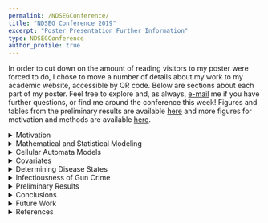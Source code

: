 ```yaml
---
permalink: /NDSEGConference/
title: "NDSEG Conference 2019"
excerpt: "Poster Presentation Further Information"
type: NDSEGConference
author_profile: true
---
```

In order to cut down on the amount of reading visitors to my poster were forced to do, I chose to move a number of details about my work to my academic website, accessible by QR code. Below are sections about each part of my poster. Feel free to explore and, as always, [e-mail](mailto:sscott41@vols.utk.edu) me if you have further questions, or find me around the conference this week! Figures and tables from the preliminary results are available [here](https://shelbymscott.github.io/files/PreliminaryResults.pdf) and more figures for motivation and methods are available [here](https://shelbymscott.github.io/files/MotivationMethods.pdf).

<details>
<summary>Motivation</summary>
<br>
<p>
Gun violence leads to more than 31,000 deaths and 78,000 nonfatal injuries each year in the United States. Homicide is the leading cause of death among African American males aged 10 - 24, and 2/3 of these deaths involve firearm use. The homicide rate for African Americans in 2010 was 16.3 per 100,000, whereas the overall homicide rate was 4.4 per 100,000. Therefore, apparent disparity exists in rates of homicide for different demographic groups. Gun violence does not only affect the direct victims and perpetrators involved in events, studies have shown that adults exposed to gun violence as children showed an increased likelihood for chronic health conditions compared with those who did not experience such exposures. These chronic health conditions include heart disease, cancer, chronic obstructive lung disease, hepatitis, diabetes, and stroke. Exposure to gun violence also leads to an increase in risky behaviors, especially in youth.
</p>

<p>
Despite the severity of gun violence, there has been little research published on the topic and also limited amounts of funding provided. Gun violence has a similar mortality rate to that of sepsis, but only receives 0.7% of the funding. It is also the second least researched cause of death, with accidental falls as the cause of death with fewer published papers, relative to mortality rate. This is due in part to the Dickey Amendment, passed in 1996. Three years earlier, Arthur Kellermann and colleagues published a paper that found having a gun in the home is significantly associated with increased risk of homicide occurring in the home. Congress then passed the amendment in concert with funding appropriations for the Centers for Disease Control (CDC), which stated no federal funds could be used to promote or advocate for gun control. Similar language has since been added to the funding appropriations for the National Institutes of Health (NIH). Removing funding from these two groups effectively reduced large-scale research on gun violence in the United States, contributing to the lack of relevant publications.
</p>

<p>
The purpose of this model is to observe and predict the spread of gun crime in Chicago, Illinois. I use approaches from epidemic models in order to explore the ways in which gun crime spreads throughout the 77 community areas of Chicago and how heterogeneity in the socioeconomic conditions can bolster and hinder the spread of these events. Provided the model can appropriately replicate past gun crime events, it can also be used to predict and then control future gun crimes in both space and time. Further, these methods can be applied to gun crime in other cities to predict future crime. Because I include socioeconomic conditions as environmental heterogeneity, I can also determine how socioeconomic conditions affect the spread of gun crime, which could inform policy decisions.
</p>

</details>

<details>
<summary>Mathematical and Statistical Modeling</summary>
<br>
<p>
There are multiple statistical models in this project that come together in order to contribute to a mathematical model of the system. The mainstream media often presents gun violence as an "epidemic" in the United States, and a variety of researchers have addressed the validity of this claim. If it is acceptable that gun violence is analogous to an epidemic, a suite of methods from epidemiology are then available to be used for this sociological "disease." Siettos and Russo present a summary of the mathematical and statistical methods used for observing infectious disease dynamics. Robert Smith? similarly outlines the types of mathematical models that can be used to assess problems in epidemiology and to arrive at the desired conclusions, without having to perform rigorous (or often impossible) field experiments. Generally, the purpose of mathematical models is to elucidate key features of the system and ignore what is not relevant to the specific question to be answered. Whereas mathematical models explore how a change in one aspect of the system can relate to changes in other parts of the system, statistical models imply that variations in the dependent variables depend on variations in the independent variables. Statistical models help to unearth what is happening, while mathematical models help to unearth why the event is occurring. Statistical models are often seen as a subset of mathematical models. Therefore, mathematical and statistical models should be used in concert with one another to make conclusions about questions of interest in the field.
</p>

<p>
There are a variety of different types of models that are used in order to understand the dynamics of epidemics. They can be broken down into categories of stochastic vs. deterministic, static vs. dynamic, and discrete vs. continuous. Stochastic models allow the inclusion of random events in the system, while deterministic models assume that the factors included in the model fully represent the outcomes. Static models observe the events at one point in time and/or space, while dynamic models observe the events over a span of time and/or space. Finally, discrete models observe the state of a system at specific increments in space and/or time, while continuous models observe the state of a system over a span of space and/or time.
</p>

</details>

<details>
<summary>Cellular Automata Models</summary>
<br>
<p>
Cellular automata (CA) are a class of spatio-temporal models that have often been used for epidemic modeling. Basic CA models are composed of a regular lattice in which each cell exists in a specific state. At each time step, the cell states update based on a set of local rules, usually depending on interactions within neighborhoods. They are discrete in space and time and often attempt to gain new insight into the behavior and dynamics of a system or predict future outcomes under certain conditions. Previous CA models of epidemics have included rabies, Chagas disease, foot-and-mouth, as well as many others. Many epidemic models ignore the spatial component and solely track the temporal spread of an epidemic through a population. When the environment is generally homogeneous, there may be no need to add the complexity of a spatial component. In numerous cases, though, environmental heterogeneity increases the need to add a spatial component to models. Liu et al. compared a reaction-diffusion model of epidemic spread with one formulated on a CA. They included interactions between epidemic states and environmental heterogeneity in the form of population structure and demography, and found that the CA model with environmental heterogeneity embedded and dispersed more stably in space than the non-spatial counterpart. A more stable model is easier to interpret, thus it is appropriate to use the spatial model when environmental heterogeneity is present in the system. Some of these spatial components are simple additions to the lattice, but many more recent CA models have incorporated the use of geographic information systems (GIS) data to improve the biological realism of the spatial component.
</p>

<p>
The cellular automata model we create consists of a $7 \times 11$ lattice of the 77 community areas of Chicago with each cell's state representing the category of crime (low, medium, or high) present in that community area. The cells also contain parameters for the unemployment rate, poverty level, and percentage of the population that is considered dependent, as well as a parameter for the level of crime present (1 - 15). The states of the cells update based on the crime levels of the surrounding cells. At each time step (representing a week), the cell will average the crime levels of the cells in its von Neumann neighborhood. If the average is higher than its current crime level, then it will increase its crime level by 1. Conversely, if the average is lower than its current crime level, then it will decrease its crime level by 1. If it is the same crime level as the average, then it will remain at the same crime level. It will then update its crime category and the global observation parameters for overall crime categories will be updated. The model measures the average crime level across all cells, the number of cells within each crime category, and the number of cells within each crime level. These dynamics are tracked over 520 time steps, or 10 years.
</p>

</details>

<details>
<summary>Covariates</summary>
<br>
<p>
While there are endless factors that can contribute to increased rates of crime, we focus on socio-economic indicators, as they are often blamed for crime and also can be addressed with changes to public policy, community action, or other interventions. In order to determine which indicators best-predicted the number of gun crimes in each community area, we run a subset procedure with a negative binomial regression, using information criteria to score the fit of each subset.
</p>

<p>
The subset procedure is used to determine which predictor variables are most useful for forecasting the response variable, and also often used to interpret a large number of regression coefficients, thus reducing some of the issues often faced with a large parameter space.  Overall, subset selection requires both an algorithm for the efficient searching of the solution space and a criterion or measure for the comparison of competing models to help guide the search. The algorithm takes combinations of predictors, runs a negative binomial regression over the data, and then diagnoses how well the regression fits the data. For our subset selection procedure, we use Akaike's Information Criteria with the equation:
$$
AIC(k) = 2k - 2 log L(\hat{\theta}_k),
$$
where $k$ represents the number of predictors in the subset and $log L(\hat{\theta}_k)$ is the log likelihood of the observations evaluated at $\theta$, which is the vector of predictors. The log likelihood function is:
$$
LogL(\hat{\theta}) = \sum_{i = 1}^{n} \ln(\Gamma(k_i + r)) - \sum_{i=1}^{n} \ln(k_i!) - n \ln(\Gamma(r)) + \sum_{i = 1}^{n} k_i \ln(p) + nr \ln(1 - p),
$$
where $n$ is the number of observations, $k_i$ is a predictor from the subset, $r$ is the number of failures before the experiment is stopped, and $p$ is the probability of success in the model.
</p>

<p>
Whereas count data is often fit using a Poisson distribution, the characteristics of this data point to a negative binomial distribution being most appropriate. In the Poisson distribution, it is expected that mean and variance are equal and therefore that there is equidispersion in the data. Our data do not meet this criteria, as the variance is far larger than the mean ($\mu = 128.88, \sigma^2 = 2.29 x 10^4$). The negative binomial distribution relaxes this restriction, and is therefore a better choice for this model.
</p>

<p>
We use multiple diagnostic statistics to determine whether one subset is a better fit of the data than others. While the algorithm gives the option of using AIC, ICOMP, CAIC, SBC, ICOMP(IFIM), and ICOMP(CovB), AIC produced better results than the other diagnostics and is therefore used for this model.
</p>
</details>

<details>
<summary>Determining Disease States</summary>
<br>

<p>
In order to determine how many different levels of crime should be included in the model, we used the $k$-selection procedure from Pham et al. Whereas most categorization algorithms require the user to define the number of classes before the data are divided into classes, the $k$-selection algorithm uses statistical diagnostics to determine the optimal number of categories in which to divide the data. The evaluation function $f(k)$ is defined using the equations:
$$
f(k) =
\begin{cases}
 1 & \text{if}~ k = 1 \\
 \frac{S_k}{\alpha_k S_{k-1}} & \text{if}~ S_{k-1} \neq 0, ~\forall k > 1 \\
   1 & \text{if}~ S_{k-1} = 0, ~\forall k > 1\\
\end{cases}\\
$$
$$
\alpha_k =
\begin{cases}
 1 - \frac{3}{4N_d} & \text{if}~ k = 2 ~\text{and}~ N_d > 1\\
 \alpha_{k-1} + \frac{1 - \alpha_{k-1}}{6} & \text{if}~ k > 2 ~\text{and}~ N_d > 1\\
\end{cases}
$$
where $S_k$ is the sum of the cluster distortions when the number of clusters is $k$, $N_d$ is the number of data set attributes (or dimensions), and $\alpha_k$ is a weight factor. Overall, the value of $f(k)$ is the ratio of the real distortion to the estimated distortion and is close to $1$ when the data distribution is uniform. Therefore, values of $k$ that yield small $f(k)$ can be regarded as giving well-defined clusters.
</p>

<p>
For the gun crime data in Chicago, Illinois, we wanted to inform the number of classes to be used in the cellular automata with data. Since our model is concerned with the spatial density of crime, we took the number of crimes in each community area from $2012 - 2017$, found the average over the time period, then divided this average by the community area to give the number of crimes per km$^2$ for each community area. We then ran twenty iterations of the $k$-selection algorithm (since stochasticity is integral to the process), and averaged the results.
</p>

</details>

<details>
<summary>Infectiousness of Gun Crime</summary>
<br>

<p>
Gun violence is often termed an epidemic in popular science and news articles. This is due to the fact that it seemingly can be passed between individuals and that there is spillover between geographically close areas. Slutkin describes in detail the aspects of gun violence that make it an epidemic and proposes some of the ways epidemiology could be used in order to understand more about gun crime and gun violence. If we can claim that gun violence is an epidemic, it may be useful to determine how far in space, time, and space/time that gun crime spreads throughout Chicago.
</p>

<p>
Loeffler and Flaxman use a Bayesian spatio-temporal point process model in order to differentiate between gun crimes that are clustered but non-diffusing and clustered gun crime resulting from diffusion. Their paper works exclusively with gun violence data collected from an Acoustic Gunshot Locator System (AGLS), while our dataset contains all of the spatio-temporally logged gun crimes that occurred in 2008 in Chicago, Illinois. The process used calculates the conditional intensity, $\lambda(x,y,t)$, of gun crime. This conditional intensity is composed of two parts: a background rate and a self-excitatory rate, which can be distinguished from one another. The equation used is:
$$
\lambda(x,y,t) = m_0 \mu(x,y,t)
$$
$$
+ \theta \sum_{i:t_i < t}^{}\omega \exp(-\omega(t-t_i))\frac{1}{2\pi \sigma^2} \exp(-((x-x_i)^2) + (y-y_i)^2/(2\sigma^2)),
$$
where the first term, $\mu(x,y,t)$, is the background intensity, estimated with an Epanechnikov kernel and weighted by $m_0$. The second term is the self-excitatory kernel, which is Gaussian distributed. The parameters of this equation include $\theta$, which gives the number of shootings triggered by any particular shooting. Other important parameters include $\omega$ and $\sigma$, which are the temporal and spatial length scales, respectively. The algorithm implements Hamiltonian Monte Carlo sampling to explore the parameter space. We run four chains for 1000 iterations, with 500 draws used as burn-in, giving a total of 2000 draws.
</p>

</details>

<details>
<summary>Preliminary Results</summary>
<br>

<b>Covariates</b>
<p>
The subset selection algorithm presents a constant, poverty, unemployment, and dependents as the best predictors of gun crime in Chicago. The table in the results (linked at the top of this page) shows the results from the algorithm. This allows us to see which subsets of predictors fit the model reasonably well and therefore may need to be further considered. We also show some diagnostics from the algorithm. The objective change at convergence ($\delta$) represents how well the algorithm performs and should be close to zero. Therefore, our procedure has done reasonably well at finding the appropriate subset. The log likelihood ($LogL$) does not have an interpretation on its own, but is used to calculate the AIC values and therefore part of the comparison with other models. The dispersion parameter ($\alpha$) represents how scattered the data are around the mean. A dispersion parameter of one would suggest a Poisson distribution. The resulting value of $\alpha = 0.7095$ confirms the decision to model this data using a negative binomial distribution.
</p>

<b>Determining Disease States</b>
<p>
After running 20 iterations of the $k$-selection algorithm, we found that the optimal number of classes for this data set is $15$ ($\mu = 14.95, \sigma = 1.61$). Figure 1 shows the results from one iteration of the model. The $f(k)$ function evaluates distortion in the data and is optimal when approaching zero. In the figure we observe that $6$ or $13$ clusters would also be appropriate ($f(k) < 0.85$), but that $15$ is the optimal number. These 15 disease levels can then be broken into equal interval subsets ranging from 0 - 92.70 gun crimes/km$^2$. These 15 crime levels can then be broken into three categories: low, medium, and high. Low crime areas have densities from 0.0 - 30.9 gun crimes/km$^2$, medium crime areas have densities from 31.0 - 61.8 gun crimes/km$^2$, and high crime areas have densities from 61.9 - 92.7 gun crimes/km$^2$.
</p>

<b>Infectiousness of Gun Crime</b>
<p>
Due to computational power, we have not yet run the algorithm over the entire dataset. The 2008 gun crimes have been subset by geographic area, time, and crime type. In all cases, gun crime shows contagious behavior. For a subset of the community areas (community areas 20-25), we find a $\theta$ value of $0.93$. Interpreted, this means that if $100$ crimes were observed at a given location, the next $93$ crimes observed within a $1.6$km radius and $12$ hours would have been triggered by the original $100$. We have also run this algorithm over other subsets and obtained different results, but in all cases there is spatio-temporal triggering of gun crimes.
</p>

</details>

<details>
<summary>Conclusions</summary>
<br>
<p>
The cellular automata model is still in development, but we have come to some conclusions in this preliminary work. From the analysis of covariates using negative binomial subset selection, we are able to determine that poverty, unemployment, and dependents are all significantly associated with the number of gun crimes that occur in a given community area. When assessing the natural breaks within the dataset using $k$-selection, we determine that we can break the crime down into $15$ different crime levels, which can then be further broken down into three categories of crime: low, medium, and high. Finally, when assessing a geographic subset of the data, we find that gun crimes are triggered by past gun crimes at that therefore we can term gun crime as an epidemic.
</p>

<p>
Preliminary cellular automata models have been created, which find that crime persists in the system, no matter where the initial outbreak occurs. Further testing is required to determine how the initial geographic distribution of crime affects the dynamics and how changes in parameters (crime levels, covariates, infectiousness) affect these dynamics as well.
</p>

</details>

<details>
<summary>Future Work</summary>
<br>
<p>
The next step in this model is to complete the Bayesian point process in order to determine the infectiousness of gun crime over a larger subset of the data or the entire dataset, if possible. There is also a need to confirm the model is not misspecified before the parameters are used within a cellular automata model. Once the model is appropriately parameterized, the full model, including GIS data, will be built and analyzed. This analysis will observe 1) how changes in the initial conditions affect the dynamics of crime spread and 2) how changes in the parameters affect the dynamics of crime spread.
</p>

<p>
The longer term plan for this project is to develop a theory for control in cellular automata models. There is currently a limited literature on how to use methods of optimization, control, and optimal control in cellular automata models. This work will be done on a simple cellular automata model, with methods tested against one another to determine which optimizes our parameter of choice and which one requires the least amount of computational power. The results from this will then be applied to the cellular automata model of gun crime to determine when and where intervention methods should be applied in order to reduce gun crime in Chicago. This "best" method can then be applied to cellular automata models of epidemics, fire spread, and other systems to optimize a desired outcome.
</p>
</details>

<details>
<summary>References</summary>
<br>
Sarsenbay Abdrakhmanov, Kanatzhan Beisembayev, Fedor I. Korennoy, Gulzhan Yessembekova, Dosym B. Kushubaev, and Ablaikhan S. Kadyrov. Revealing spatio-temporal patterns of rabies spread among various categories of animals in the republic of Kazakhstan, 2010-2013. Geospatial Health, 11(2), 2016. <br> <br>
American Psychological Association. Gun violence: Prediction, prevention, and policy. Technical report, American Psychological Association, 2013. <br> <br>
J.P. Aurambout, A.G. Endress, and B.M. Deal. A spatial model to estimate habitat fragmentation and its consequences on long-term persistence of animal populations. Environmental Monitoring and
Assessment, 109:199 – 225, 2005. <br> <br>
Braga, A. A., Zimmerman, G., Barao, L., Farrell, C., Brunson, R. K., & Papachristos, A. V. Street Gangs, Gun Violence, and Focused Deterrence: Comparing Place-based and Group-based Evaluation Methods to Estimate Direct and Spillover Deterrent Effects. Journal of Research in Crime and Delinquency, 56(4), 524–562, 2019. <br> <br>
Hamparsum Bozdogan. Intelligent Statistical Data Mining with Information Complexity and Genetic Algorithms. 1 edition, 2003. <br> <br>
Hamparsum Bozdogan. Modern statistical theory and inference: An informational modeling process with matlab. In preparation, 2019. <br> <br>
T. Rashad Byrdsong, Angela Devan, and Hide Yamatani. A ground-up model for gun violence reduction: A community-based public health approach. Journal of Evidence-Informed Social Work, 13(1):76–86, 2016. <br> <br>
Andreas Deutsch and Sabine Dormann. Cellular Automaton Modeling of Biological Pattern Formation. Modeling and Simulation in Science, Engineering, and Technology. Birkhauser Basel, 1 edition, 2005. <br> <br>
Ben Green, Thibaut Horel, and Andrew B Papachristos. Modeling contagion through social networks to explain and predict gunshot violence in chicago, 2006 to 2014. JAMA Internal Medicine, 2017. <br> <br>
William Greene. Functional forms for the negative binomial model for count data. Economics Letters, 99(3):585-590, 2008. <br> <br>
James W. Hardin. Generalized linear models and extensions, 2007. <br> <br>
Arthur L. Kellermann, Frederick P. Rivara, Norman B. Rushforth, Joyce G. Banton, Donald T. Reay, Jerry T. Francisco, Ana B. Locci, Janice Prodzinski, Bela B. Hackman, and Grant Somes. Gun ownership as a risk factor for homicide in the home. New England Journal of Medicine, 329(15):1084-1091, 1993. <br> <br>
Quan-Xing Liu, Zhen Jin, and Mao-Xing Liu. Spatial organization and evolution period of the epidemic model using cellular automata. Physical Review, 74, 2006. <br> <br>
C Loeffler and S Flaxman. Is gun violence contagious? a spatiotemporal test. Journal of Quantitative Criminology, August 2018. <br> <br>
Armin R. Mikler, Sangeeta Venkatachalam, and Kaja Abbas. Modeling infectious diseases using global stochastic cellular automata. Journal of Biological Systems, 13(04):421-439, 2005. <br> <br>
D Pham, Stefan Dimov, and Cuong Nguyen. Selection of k in k -means clustering. Proceedings of The Institution of Mechanical Engineers Part C-journal of Mechanical Engineering Science - PROC INST MECH ENG C-J MECH E, 219:103-119, 01 2005. <br> <br>
Joel L. Schiff. Cellular Automata: A Discrete View of the World. John Wiley & Sons, Inc, 2008. <br> <br>
Constantinos Siettos and Lucia Russo. Mathematical modeling of infectious disease dynamics. Virulence, 4, 04 2013. <br> <br>
R. Slimi, S. El Yacoubi, E. Dumonteil, and S. Gourbire. A cellular automata model for chagas disease. Applied Mathematical Modelling, 33(2):1072-1085, 2009. <br> <br>
Gary Slutkin. Violence is a contagious disease: Contagion of violence: Workshop summary, 2013. <br> <br>
Robert Smith? Modelling Disease Ecology with Mathematics, volume 2 of AIMS Series on Differential Equations & Dynamical Systems. American Institute of Mathematical Sciences, 1 edition, 2008. <br> <br>
Stark DE and Shah NH. Funding and publication of research on gun violence and other leading causes of death. JAMA, 317(1):84–86, Jan 2017. <br> <br>
Michael J. Tildesley and Matt J. Keeling. Is r0 a good predictor of final epidemic size: Foot-and-mouth disease in the uk. Journal of Theoretical Biology, 258(4):623 – 629, 2009. <br> <br>
S Towers. The difference between mathematical and statistical modelling (plus some more basics of r), 08 2013. Online. <br> <br>
S Towers, A Gomez-Lievano, M Khan, A Mubayi, and C Castillo-Chavez. Contagion in mass killings and school shootings. PLoS ONE, 10(7):e117 - 259, 2015. <br> <br>
Dexter R. Voisin, Sadiq Patel, Jun Sung Hong, Lois Takahashi, and Noni Gaylord-Harden. Behavioral health correlates of exposure to community violence among african-american adolescents in chicago. Children and Youth Services Review, 69(Supplement C):97 – 105, 2016. <br> <br>
Shari A. Wiley, Michael Z. Levy, and Charles C. Branas. The Impact of Violence Interruption on the Diffusion of Violence: A Mathematical Modeling Approach, pages 225{249. Springer International Publishing, Cham, 2016. <br> <br>
Margaret A Winker, Kamran Abbasi, and Frederick P Rivara. Unsafe and understudied: the us gun problem. BMJ, 352, 2016. <br> <br>
Jiaquan Xu, Sheery L. Murphy, Kenneth D. Kochanek, and Brigham A. Bastian. Deaths: Final data for 2013. Technical Report 64(2), National Vital Statistics System, Hyattsville, MD, February 2016. <br> <br>
Jie Xu and Elizabeth Griffiths. Shooting on the street: Measuring the spatial influence of physical features on gun violence in a bounded street network. Journal of Quantitative Criminology, 33(2):237 - 253, Jun 2017.

</details>
